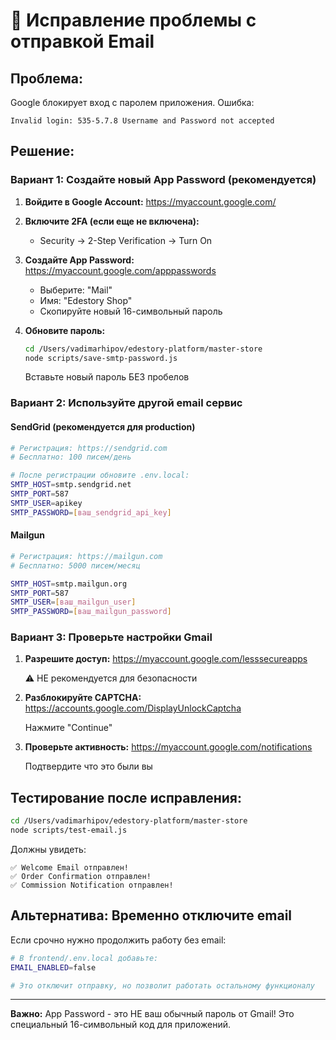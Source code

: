 # 🔧 Исправление проблемы с отправкой Email

## Проблема:
Google блокирует вход с паролем приложения. Ошибка:
```
Invalid login: 535-5.7.8 Username and Password not accepted
```

## Решение:

### Вариант 1: Создайте новый App Password (рекомендуется)

1. **Войдите в Google Account:**
   https://myaccount.google.com/

2. **Включите 2FA (если еще не включена):**
   - Security → 2-Step Verification → Turn On

3. **Создайте App Password:**
   https://myaccount.google.com/apppasswords
   
   - Выберите: "Mail" 
   - Имя: "Edestory Shop"
   - Скопируйте новый 16-символьный пароль

4. **Обновите пароль:**
   ```bash
   cd /Users/vadimarhipov/edestory-platform/master-store
   node scripts/save-smtp-password.js
   ```
   Вставьте новый пароль БЕЗ пробелов

### Вариант 2: Используйте другой email сервис

#### SendGrid (рекомендуется для production)
```bash
# Регистрация: https://sendgrid.com
# Бесплатно: 100 писем/день

# После регистрации обновите .env.local:
SMTP_HOST=smtp.sendgrid.net
SMTP_PORT=587
SMTP_USER=apikey
SMTP_PASSWORD=[ваш_sendgrid_api_key]
```

#### Mailgun
```bash
# Регистрация: https://mailgun.com
# Бесплатно: 5000 писем/месяц

SMTP_HOST=smtp.mailgun.org
SMTP_PORT=587
SMTP_USER=[ваш_mailgun_user]
SMTP_PASSWORD=[ваш_mailgun_password]
```

### Вариант 3: Проверьте настройки Gmail

1. **Разрешите доступ:**
   https://myaccount.google.com/lesssecureapps
   
   ⚠️ НЕ рекомендуется для безопасности

2. **Разблокируйте CAPTCHA:**
   https://accounts.google.com/DisplayUnlockCaptcha
   
   Нажмите "Continue"

3. **Проверьте активность:**
   https://myaccount.google.com/notifications
   
   Подтвердите что это были вы

## Тестирование после исправления:

```bash
cd /Users/vadimarhipov/edestory-platform/master-store
node scripts/test-email.js
```

Должны увидеть:
```
✅ Welcome Email отправлен!
✅ Order Confirmation отправлен!
✅ Commission Notification отправлен!
```

## Альтернатива: Временно отключите email

Если срочно нужно продолжить работу без email:

```bash
# В frontend/.env.local добавьте:
EMAIL_ENABLED=false

# Это отключит отправку, но позволит работать остальному функционалу
```

---

**Важно:** App Password - это НЕ ваш обычный пароль от Gmail! Это специальный 16-символьный код для приложений.